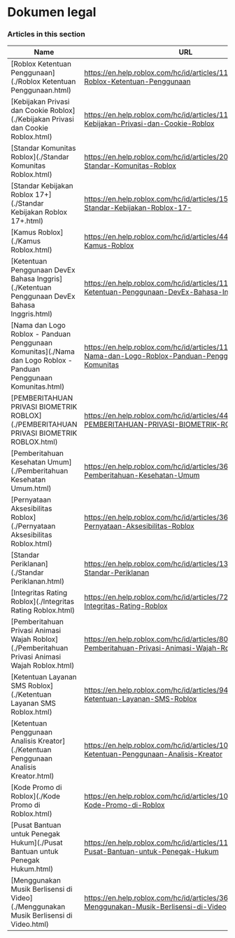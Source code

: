 # Dokumen legal  
### Articles in this section
Name|URL
-|-
[Roblox Ketentuan Penggunaan](./Roblox Ketentuan Penggunaan.html) |https://en.help.roblox.com/hc/id/articles/115004647846-Roblox-Ketentuan-Penggunaan
[Kebijakan Privasi dan Cookie Roblox](./Kebijakan Privasi dan Cookie Roblox.html) |https://en.help.roblox.com/hc/id/articles/115004630823-Kebijakan-Privasi-dan-Cookie-Roblox
[Standar Komunitas Roblox](./Standar Komunitas Roblox.html) |https://en.help.roblox.com/hc/id/articles/203313410-Standar-Komunitas-Roblox
[Standar Kebijakan Roblox 17+](./Standar Kebijakan Roblox 17+.html) |https://en.help.roblox.com/hc/id/articles/15869919570708-Standar-Kebijakan-Roblox-17-
[Kamus Roblox](./Kamus Roblox.html) |https://en.help.roblox.com/hc/id/articles/4415545981332-Kamus-Roblox
[Ketentuan Penggunaan DevEx Bahasa Inggris](./Ketentuan Penggunaan DevEx Bahasa Inggris.html) |https://en.help.roblox.com/hc/id/articles/115005718246-Ketentuan-Penggunaan-DevEx-Bahasa-Inggris
[Nama dan Logo Roblox - Panduan Penggunaan Komunitas](./Nama dan Logo Roblox - Panduan Penggunaan Komunitas.html) |https://en.help.roblox.com/hc/id/articles/115001708126-Nama-dan-Logo-Roblox-Panduan-Penggunaan-Komunitas
[PEMBERITAHUAN PRIVASI BIOMETRIK ROBLOX](./PEMBERITAHUAN PRIVASI BIOMETRIK ROBLOX.html) |https://en.help.roblox.com/hc/id/articles/4412863575316-PEMBERITAHUAN-PRIVASI-BIOMETRIK-ROBLOX
[Pemberitahuan Kesehatan Umum](./Pemberitahuan Kesehatan Umum.html) |https://en.help.roblox.com/hc/id/articles/360031603131-Pemberitahuan-Kesehatan-Umum
[Pernyataan Aksesibilitas Roblox](./Pernyataan Aksesibilitas Roblox.html) |https://en.help.roblox.com/hc/id/articles/360059080071-Pernyataan-Aksesibilitas-Roblox
[Standar Periklanan](./Standar Periklanan.html) |https://en.help.roblox.com/hc/id/articles/13722260778260-Standar-Periklanan
[Integritas Rating Roblox](./Integritas Rating Roblox.html) |https://en.help.roblox.com/hc/id/articles/7235818866964-Integritas-Rating-Roblox
[Pemberitahuan Privasi Animasi Wajah Roblox](./Pemberitahuan Privasi Animasi Wajah Roblox.html) |https://en.help.roblox.com/hc/id/articles/8064749848980-Pemberitahuan-Privasi-Animasi-Wajah-Roblox
[Ketentuan Layanan SMS Roblox](./Ketentuan Layanan SMS Roblox.html) |https://en.help.roblox.com/hc/id/articles/9483830673556-Ketentuan-Layanan-SMS-Roblox
[Ketentuan Penggunaan Analisis Kreator](./Ketentuan Penggunaan Analisis Kreator.html) |https://en.help.roblox.com/hc/id/articles/10949046065044-Ketentuan-Penggunaan-Analisis-Kreator
[Kode Promo di Roblox](./Kode Promo di Roblox.html) |https://en.help.roblox.com/hc/id/articles/10549651908244-Kode-Promo-di-Roblox
[Pusat Bantuan untuk Penegak Hukum](./Pusat Bantuan untuk Penegak Hukum.html) |https://en.help.roblox.com/hc/id/articles/11219680442260-Pusat-Bantuan-untuk-Penegak-Hukum
[Menggunakan Musik Berlisensi di Video](./Menggunakan Musik Berlisensi di Video.html) |https://en.help.roblox.com/hc/id/articles/360038525351-Menggunakan-Musik-Berlisensi-di-Video